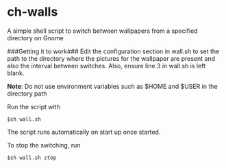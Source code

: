ch-walls
========

A simple shell script to switch between wallpapers from a specified directory on Gnome

###Getting it to work###
Edit the configuration section in wall.sh to set the path to the directory where the pictures for the wallpaper are present and also the interval between switches. Also, ensure line 3 in wall.sh is left blank.

**Note**: Do not use environment variables such as $HOME and $USER in the directory path

Run the script with

```$sh wall.sh```

The script runs automatically on start up once started.

To stop the switching, run

```$sh wall.sh stop```



